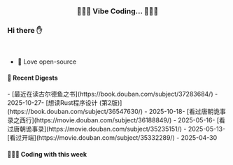 <p align="center">
 <h3 align="center">🧑🏻‍💻 Vibe Coding... 🧑🏻‍💻</h3>
</p>

### Hi there ✋

<br />

- 💼 Love open-source


#### 📖 Recent Digests

<!-- BLOG-POST-LIST:START -->- [最近在读古尔德鱼之书](https://book.douban.com/subject/37283684/) - 2025-10-27- [想读Rust程序设计 &lpar;第2版&rpar;](https://book.douban.com/subject/36547630/) - 2025-10-18- [看过唐朝诡事录之西行](https://movie.douban.com/subject/36188849/) - 2025-05-16- [看过唐朝诡事录](https://movie.douban.com/subject/35235151/) - 2025-05-13- [看过开端](https://movie.douban.com/subject/35332289/) - 2025-04-30<!-- BLOG-POST-LIST:END -->

#### 👨🏻‍💻 Coding with this week
